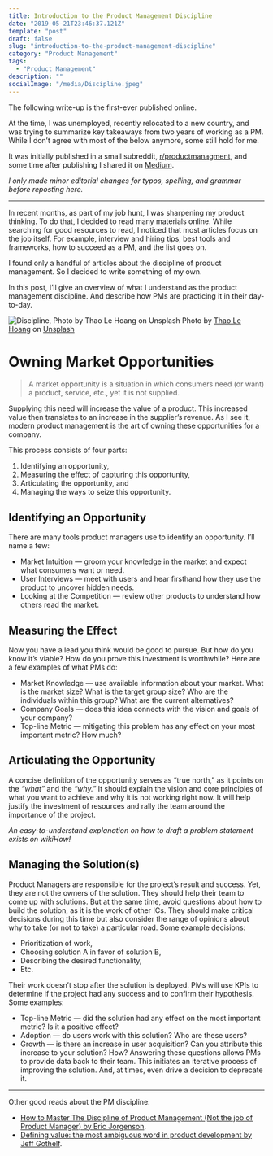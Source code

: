 ```yaml
---
title: Introduction to the Product Management Discipline
date: "2019-05-21T23:46:37.121Z"
template: "post"
draft: false
slug: "introduction-to-the-product-management-discipline"
category: "Product Management"
tags:
  - "Product Management"
description: ""
socialImage: "/media/Discipline.jpeg"
---
```


The following write-up is the first-ever published online.

At the time, I was unemployed, recently relocated to a new country, and was trying to summarize key takeaways from two years of working as a PM. While I don’t agree with most of the below anymore, some still hold for me. 

It was initially published in a small subreddit, [r/productmanagment](https://www.reddit.com/r/ProductManagement/), and some time after publishing I shared it on [Medium](https://medium.com/@A-Gurbaz/intro-pm-discipline-7f2ab088013f).

_I only made minor editorial changes for typos, spelling, and grammar before reposting here._

---

In recent months, as part of my job hunt, I was sharpening my product thinking. To do that, I decided to read many materials online. While searching for good resources to read, I noticed that most articles focus on the job itself. For example, interview and hiring tips, best tools and frameworks, how to succeed as a PM, and the list goes on.

I found only a handful of articles about the discipline of product management. So I decided to write something of my own.

In this post, I’ll give an overview of what I understand as the product management discipline. And describe how PMs are practicing it in their day-to-day.

![Discipline, Photo by Thao Le Hoang on Unsplash](/media/Discipline.jpeg)
Photo by [Thao Le Hoang](https://unsplash.com/@h4x0r3) on [Unsplash](https://unsplash.com/)

# Owning Market Opportunities
> A market opportunity is a situation in which consumers need (or want) a product, service, etc., yet it is not supplied.

Supplying this need will increase the value of a product. This increased value then translates to an increase in the supplier’s revenue. As I see it, modern product management is the art of owning these opportunities for a company. 

This process consists of four parts:
1. Identifying an opportunity,
2. Measuring the effect of capturing this opportunity,
3. Articulating the opportunity, and
4. Managing the ways to seize this opportunity.

## Identifying an Opportunity
There are many tools product managers use to identify an opportunity. I’ll name a few:
- Market Intuition — groom your knowledge in the market and expect what consumers want or need.
- User Interviews — meet with users and hear firsthand how they use the product to uncover hidden needs.
- Looking at the Competition — review other products to understand how others read the market.

## Measuring the Effect
Now you have a lead you think would be good to pursue. But how do you know it’s viable? How do you prove this investment is worthwhile? Here are a few examples of what PMs do:
- Market Knowledge — use available information about your market. What is the market size? What is the target group size? Who are the individuals within this group? What are the current alternatives?
- Company Goals — does this idea connects with the vision and goals of your company?
- Top-line Metric — mitigating this problem has any effect on your most important metric? How much?

## Articulating the Opportunity
A concise definition of the opportunity serves as “true north,” as it points on the _“what”_ and the _“why.”_ It should explain the vision and core principles of what you want to achieve and why it is not working right now. It will help justify the investment of resources and rally the team around the importance of the project.

_An easy-to-understand explanation on how to draft a problem statement exists on wikiHow!_

## Managing the Solution(s)
Product Managers are responsible for the project’s result and success. Yet, they are not the owners of the solution. They should help their team to come up with solutions. But at the same time, avoid questions about how to build the solution, as it is the work of other ICs. They should make critical decisions during this time but also consider the range of opinions about why to take (or not to take) a particular road. Some example decisions:
- Prioritization of work,
- Choosing solution A in favor of solution B,
- Describing the desired functionality,
- Etc.

Their work doesn’t stop after the solution is deployed. PMs will use KPIs to determine if the project had any success and to confirm their hypothesis. Some examples:

- Top-line Metric — did the solution had any effect on the most important metric? Is it a positive effect?
- Adoption — do users work with this solution? Who are these users?
- Growth — is there an increase in user acquisition? Can you attribute this increase to your solution? How?
Answering these questions allows PMs to provide data back to their team. This initiates an iterative process of improving the solution. And, at times, even drive a decision to deprecate it.

---

Other good reads about the PM discipline:
- [How to Master The Discipline of Product Management (Not the job of Product Manager) by Eric Jorgenson](https://medium.com/evergreen-business-weekly/how-to-master-the-discipline-of-product-management-not-the-job-of-product-manager-28d2c493d445).
- [Defining value: the most ambiguous word in product development by Jeff Gothelf](https://medium.com/swlh/defining-value-the-most-ambiguous-word-in-product-development-3c36af377ecd).
